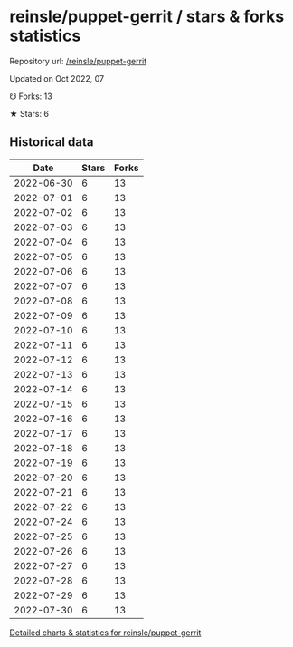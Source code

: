 # reinsle/puppet-gerrit / stars & forks statistics

Repository url: [/reinsle/puppet-gerrit](https://github.com/reinsle/puppet-gerrit)

Updated on Oct 2022, 07

☋ Forks: 13

★ Stars: 6

## Historical data
| Date | Stars | Forks |
|------|-------|-------|
| 2022-06-30 | 6 | 13 | 
| 2022-07-01 | 6 | 13 | 
| 2022-07-02 | 6 | 13 | 
| 2022-07-03 | 6 | 13 | 
| 2022-07-04 | 6 | 13 | 
| 2022-07-05 | 6 | 13 | 
| 2022-07-06 | 6 | 13 | 
| 2022-07-07 | 6 | 13 | 
| 2022-07-08 | 6 | 13 | 
| 2022-07-09 | 6 | 13 | 
| 2022-07-10 | 6 | 13 | 
| 2022-07-11 | 6 | 13 | 
| 2022-07-12 | 6 | 13 | 
| 2022-07-13 | 6 | 13 | 
| 2022-07-14 | 6 | 13 | 
| 2022-07-15 | 6 | 13 | 
| 2022-07-16 | 6 | 13 | 
| 2022-07-17 | 6 | 13 | 
| 2022-07-18 | 6 | 13 | 
| 2022-07-19 | 6 | 13 | 
| 2022-07-20 | 6 | 13 | 
| 2022-07-21 | 6 | 13 | 
| 2022-07-22 | 6 | 13 | 
| 2022-07-24 | 6 | 13 | 
| 2022-07-25 | 6 | 13 | 
| 2022-07-26 | 6 | 13 | 
| 2022-07-27 | 6 | 13 | 
| 2022-07-28 | 6 | 13 | 
| 2022-07-29 | 6 | 13 | 
| 2022-07-30 | 6 | 13 | 


[Detailed charts & statistics for reinsle/puppet-gerrit](https://reviewgithub.com/rep/reinsle/puppet-gerrit)
